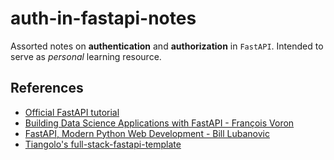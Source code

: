 # auth-in-fastapi-notes
Assorted notes on **authentication** and **authorization** in `FastAPI`. Intended to serve as _personal_ learning resource.

## References
- [Official FastAPI tutorial](https://fastapi.tiangolo.com/learn/)
- [Building Data Science Applications with FastAPI - François Voron](https://www.amazon.it/Building-Data-Science-Applications-FastAPI/dp/1801079218/ref=sr_1_1?crid=1IYBL36XL6NSP&dib=eyJ2IjoiMSJ9.9qNZ-FDMPnD5O9gjsS0JjhnKFzRvg-_u1ebi0AXmkQnGjHj071QN20LucGBJIEps.F9TEUYPEUJhGe_tka1eyX_-Aqz2RU6pfwhXHAqp2mOs&dib_tag=se&keywords=francois+voron+fastapi&qid=1711230466&sprefix=%2Caps%2C160&sr=8-1)
- [FastAPI, Modern Python Web Development - Bill Lubanovic](https://www.amazon.it/FastAPI-English-Bill-Lubanovic-ebook/dp/B0CLKZJSGV/ref=sr_1_1?__mk_it_IT=%C3%85M%C3%85%C5%BD%C3%95%C3%91&crid=28VDYBD8BR4BH&dib=eyJ2IjoiMSJ9.HS0ZhNFcQphEJqcEkyVZbw.FbU2KbkL1zNLeGVzLk9p3o_oIQipAGAi9yaEnkk3k0M&dib_tag=se&keywords=fastapi+lubanovic&qid=1711230503&sprefix=fastapi+lubanovic%2Caps%2C102&sr=8-1)
- [Tiangolo's full-stack-fastapi-template](https://github.com/tiangolo/full-stack-fastapi-template)
